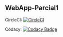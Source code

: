 ## WebApp-Parcial1

CircleCI: [![CircleCI](https://circleci.com/gh/CarlosCL98/WebApp-Parcial1.svg?style=svg)](https://circleci.com/gh/CarlosCL98/WebApp-Parcial1)

Codacy: [![Codacy Badge](https://api.codacy.com/project/badge/Grade/e24cc76bda2a49fa928e3a995f0eda82)](https://www.codacy.com/app/CarlosCL98/WebApp-Parcial1?utm_source=github.com&amp;utm_medium=referral&amp;utm_content=CarlosCL98/WebApp-Parcial1&amp;utm_campaign=Badge_Grade)

